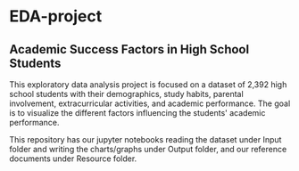 # EDA-project
## Academic Success Factors in High School Students
This exploratory data analysis project is focused on a dataset of 2,392 high school students with their demographics, study habits, parental involvement, extracurricular activities, and academic performance. The goal is to visualize the different factors influencing the students' academic performance.

This repository has our jupyter notebooks reading the dataset under Input folder and writing the charts/graphs under Output folder, and our reference documents under Resource folder.
